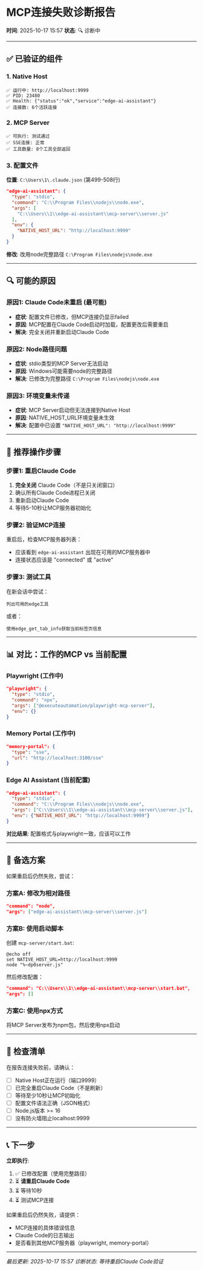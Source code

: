 # MCP连接失败诊断报告

**时间**: 2025-10-17 15:57
**状态**: 🔍 诊断中

---

## ✅ 已验证的组件

### 1. Native Host
```
✅ 运行中: http://localhost:9999
✅ PID: 23480
✅ Health: {"status":"ok","service":"edge-ai-assistant"}
✅ 连接数: 6个活跃连接
```

### 2. MCP Server
```
✅ 可执行: 测试通过
✅ SSE连接: 正常
✅ 工具数量: 8个工具全部返回
```

### 3. 配置文件
**位置**: `C:\Users\1\.claude.json` (第499-508行)
```json
"edge-ai-assistant": {
  "type": "stdio",
  "command": "C:\\Program Files\\nodejs\\node.exe",
  "args": [
    "C:\\Users\\1\\edge-ai-assistant\\mcp-server\\server.js"
  ],
  "env": {
    "NATIVE_HOST_URL": "http://localhost:9999"
  }
}
```

**修改**: 改用node完整路径 `C:\Program Files\nodejs\node.exe`

---

## 🔍 可能的原因

### 原因1: **Claude Code未重启** (最可能)
- **症状**: 配置文件已修改，但MCP连接仍显示failed
- **原因**: MCP配置在Claude Code启动时加载，配置更改后需要重启
- **解决**: 完全关闭并重新启动Claude Code

### 原因2: **Node路径问题**
- **症状**: stdio类型的MCP Server无法启动
- **原因**: Windows可能需要node的完整路径
- **解决**: 已修改为完整路径 `C:\Program Files\nodejs\node.exe`

### 原因3: **环境变量未传递**
- **症状**: MCP Server启动但无法连接到Native Host
- **原因**: NATIVE_HOST_URL环境变量未生效
- **解决**: 配置中已设置 `"NATIVE_HOST_URL": "http://localhost:9999"`

---

## 🎯 推荐操作步骤

### 步骤1: 重启Claude Code
1. **完全关闭** Claude Code（不是只关闭窗口）
2. 确认所有Claude Code进程已关闭
3. 重新启动Claude Code
4. 等待5-10秒让MCP服务器初始化

### 步骤2: 验证MCP连接
重启后，检查MCP服务器列表：
- 应该看到 `edge-ai-assistant` 出现在可用的MCP服务器中
- 连接状态应该是 "connected" 或 "active"

### 步骤3: 测试工具
在新会话中尝试：
```
列出可用的edge工具
```

或者：
```
使用edge_get_tab_info获取当前标签页信息
```

---

## 📊 对比：工作的MCP vs 当前配置

### Playwright (工作中)
```json
"playwright": {
  "type": "stdio",
  "command": "npx",
  "args": ["@executeautomation/playwright-mcp-server"],
  "env": {}
}
```

### Memory Portal (工作中)
```json
"memory-portal": {
  "type": "sse",
  "url": "http://localhost:3100/sse"
}
```

### Edge AI Assistant (当前配置)
```json
"edge-ai-assistant": {
  "type": "stdio",
  "command": "C:\\Program Files\\nodejs\\node.exe",
  "args": ["C:\\Users\\1\\edge-ai-assistant\\mcp-server\\server.js"],
  "env": {"NATIVE_HOST_URL": "http://localhost:9999"}
}
```

**对比结果**: 配置格式与playwright一致，应该可以工作

---

## 🔧 备选方案

如果重启后仍然失败，尝试：

### 方案A: 修改为相对路径
```json
"command": "node",
"args": ["edge-ai-assistant\\mcp-server\\server.js"]
```

### 方案B: 使用启动脚本
创建 `mcp-server/start.bat`:
```batch
@echo off
set NATIVE_HOST_URL=http://localhost:9999
node "%~dp0server.js"
```

然后修改配置：
```json
"command": "C:\\Users\\1\\edge-ai-assistant\\mcp-server\\start.bat",
"args": []
```

### 方案C: 使用npx方式
将MCP Server发布为npm包，然后使用npx启动

---

## 📝 检查清单

在报告连接失败前，请确认：

- [ ] Native Host正在运行（端口9999）
- [ ] 已完全重启Claude Code（不是刷新）
- [ ] 等待至少10秒让MCP初始化
- [ ] 配置文件语法正确（JSON格式）
- [ ] Node.js版本 >= 16
- [ ] 没有防火墙阻止localhost:9999

---

## 📞 下一步

**立即执行**:
1. ✅ 已修改配置（使用完整路径）
2. ⏳ **请重启Claude Code**
3. ⏳ 等待10秒
4. ⏳ 测试MCP连接

如果重启后仍然失败，请提供：
- MCP连接的具体错误信息
- Claude Code的日志输出
- 是否看到其他MCP服务器（playwright, memory-portal）

---

*最后更新: 2025-10-17 15:57*
*诊断状态: 等待重启Claude Code验证*
